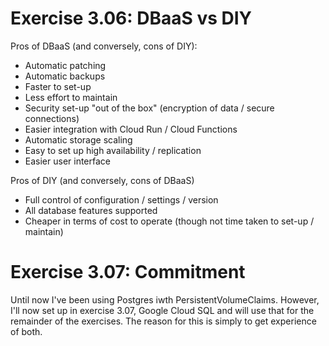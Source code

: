 # Exercise 3.06: DBaaS vs DIY

Pros of DBaaS (and conversely, cons of DIY):

- Automatic patching
- Automatic backups
- Faster to set-up
- Less effort to maintain
- Security set-up "out of the box" (encryption of data / secure connections) 
- Easier integration with Cloud Run / Cloud Functions
- Automatic storage scaling
- Easy to set up high availability / replication
- Easier user interface

Pros of DIY (and conversely, cons of DBaaS)

- Full control of configuration / settings / version
- All database features supported
- Cheaper in terms of cost to operate (though not time taken to set-up / maintain)

# Exercise 3.07: Commitment

Until now I've been using Postgres iwth PersistentVolumeClaims. However, I'll now set up in exercise 3.07, Google Cloud SQL and will use that for the remainder of the exercises. The reason for this is simply to get experience of both. 
